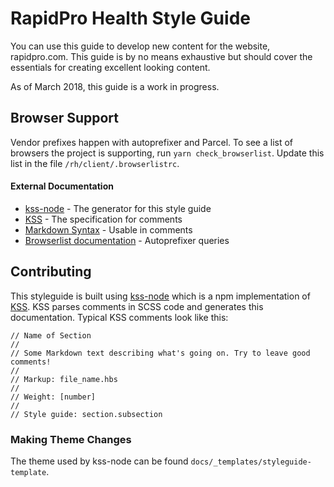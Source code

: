 RapidPro Health Style Guide
===============

You can use this guide to develop new content for the website, rapidpro.com. This guide is by no means exhaustive but should cover the essentials for creating excellent looking content.

As of March 2018, this guide is a work in progress.

## Browser Support

Vendor prefixes happen with autoprefixer and Parcel. To see a list of browsers the project is supporting, run `yarn check_browserlist`. Update this list in the file `/rh/client/.browserlistrc`.


#### External Documentation

* [kss-node](https://github.com/kss-node/kss-node) - The generator for this style guide
* [KSS](http://warpspire.com/kss/) - The specification for comments
* [Markdown Syntax](https://daringfireball.net/projects/markdown/syntax) - Usable in comments
* [Browserlist documentation](https://www.npmjs.com/package/browserslist) - Autoprefixer queries



## Contributing

This styleguide is built using [kss-node](https://github.com/kss-node/kss-node) which is a npm implementation of [KSS](http://warpspire.com/kss/). KSS parses comments in SCSS code and generates this documentation. Typical KSS comments look like this:

<div class="kss-markup kss-style"><pre class="prettyprint linenums lang-css"><code data-language="css">// Name of Section
//
// Some Markdown text describing what's going on. Try to leave good comments!
//
// Markup: file_name.hbs
//
// Weight: [number]
//
// Style guide: section.subsection
</code></pre></div>

### Making Theme Changes

The theme used by kss-node can be found `docs/_templates/styleguide-template`.
